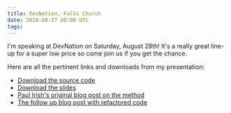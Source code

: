 ```yaml
---
title: DevNation, Falls Church
date: 2010-08-27 00:00 UTC
tags:
---
```


<p>I'm speaking at DevNation on Saturday, August 28th!  It's a really great line-up for a super low price so come join us if you get the chance.
</p>

<p>Here are all the pertinent links and downloads from my presentation:</p>


<ul>
<li><a href="/downloads/devnation/fc/source.zip">Download the source code</a></li>
<li><a href="/downloads/devnation/fc/slides.pdf">Download the slides</a></li>
<li><a href="http://paulirish.com/2008/automate-firing-of-onload-events/">Paul Irish's original blog post on the method</a></li>
<li><a href="http://paulirish.com/2009/markup-based-unobtrusive-comprehensive-dom-ready-execution/">The follow up blog post with refactored code</a></li>
</ul>
